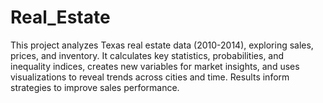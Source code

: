 # Real_Estate
This project analyzes Texas real estate data (2010-2014), exploring sales, prices, and inventory. It calculates key statistics, probabilities, and inequality indices, creates new variables for market insights, and uses visualizations to reveal trends across cities and time. Results inform strategies to improve sales performance.
